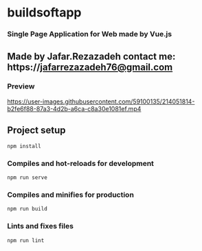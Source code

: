 # buildsoftapp

### Single Page Application for Web made by Vue.js 
## Made by Jafar.Rezazadeh contact me: https://jafarrezazadeh76@gmail.com

### Preview



https://user-images.githubusercontent.com/59100135/214051814-b2fe6f88-87a3-4d2b-a6ca-c8a30e1081ef.mp4



## Project setup
```
npm install
```

### Compiles and hot-reloads for development
```
npm run serve
```

### Compiles and minifies for production
```
npm run build
```

### Lints and fixes files
```
npm run lint
```

